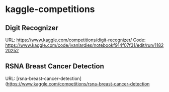 # kaggle-competitions

## Digit Recognizer
URL: https://www.kaggle.com/competitions/digit-recognizer/
Code: https://www.kaggle.com/code/ivanlardies/notebookf914f07f31/edit/run/118220252

## RSNA Breast Cancer Detection
URL: [rsna-breast-cancer-detection](https://www.kaggle.com/competitions/rsna-breast-cancer-detection

